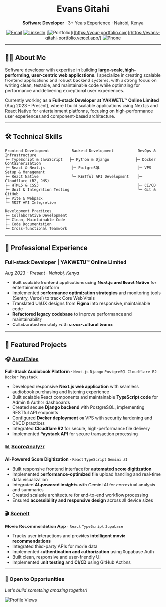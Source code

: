 <div align="center">

# Evans Gitahi

**Software Developer** · 3+ Years Experience · Nairobi, Kenya

[![Email](https://img.shields.io/badge/Email-evanygk%40gmail.com-EA4335?style=flat-square&logo=gmail&logoColor=white)](mailto:evanygk@gmail.com)
[![LinkedIn](https://img.shields.io/badge/LinkedIn-evans--gitahi-0A66C2?style=flat-square&logo=linkedin&logoColor=white)](https://linkedin.com/in/evans-gitahi)
[![Portfolio](https://img.shields.io/badge/Portfolio-Visit-00C7B7?style=flat-square&logo=safari&logoColor=white)]([https://your-portfolio.com](https://evans-gitahi-portfolio.vercel.app/)
[![Phone](https://img.shields.io/badge/Phone-%2B254722739527-25D366?style=flat-square&logo=whatsapp&logoColor=white)](tel:+254722739527)

</div>

---

## 👨‍💻 About Me

Software developer with expertise in building **large-scale, high-performing, user-centric web applications**. I specialize in creating scalable frontend applications and robust backend systems, with a strong focus on writing clean, testable, and maintainable code while optimizing for performance and delivering exceptional user experiences.

Currently working as a **Full-stack Developer at YAKWETU™ Online Limited** (Aug 2023 - Present), where I build scalable applications using Next.js and React Native for entertainment platforms, focusing on high-performance user experiences and component-based architecture.

---

## 🛠️ Technical Skills

```text
Frontend Development          Backend Development           DevOps & Infrastructure
├─ TypeScript & JavaScript   ├─ Python & Django            ├─ Docker Containerization
├─ React & Next.js            ├─ PostgreSQL                 ├─ VPS Setup & Management
├─ React Native               └─ RESTful API Development    ├─ Cloudflare (R2, DNS)
├─ HTML5 & CSS3                                             ├─ CI/CD
├─ Unit & Integration Testing                               └─ Git & GitHub
├─ Vite & Webpack
└─ REST API Integration

Development Practices
├─ Collaborative Development
├─ Clean, Maintainable Code
├─ Code Documentation
└─ Cross-functional Teamwork
```

---

## 💼 Professional Experience

### Full-stack Developer | **YAKWETU™ Online Limited**
*Aug 2023 - Present · Nairobi, Kenya*

- Built scalable frontend applications using **Next.js and React Native** for entertainment platform
- Implemented **performance optimization strategies** and monitoring tools (Sentry, Vercel) to track Core Web Vitals
- Translated UI/UX designs from **Figma** into responsive, maintainable code
- **Refactored legacy codebase** to improve performance and maintainability
- Collaborated remotely with **cross-cultural teams**

---

## 🚀 Featured Projects

### 🎧 [AuralTales](https://github.com/gitahievans/auraltales)
**Full-Stack Audiobook Platform** · `Next.js` `Django` `PostgreSQL` `Cloudflare R2` `Docker` `Paystack`

- Developed responsive **Next.js web application** with seamless audiobook purchasing and listening experience
- Built scalable React components and maintainable **TypeScript code** for Admin & Author dashboards
- Created secure **Django backend** with PostgreSQL, implementing RESTful API endpoints
- Configured **Docker deployment** on VPS with security hardening and CI/CD practices
- Integrated **Cloudflare R2** for secure, high-performance file delivery
- Implemented **Paystack API** for secure transaction processing

### 📊 [ScoreAnalyzr](https://github.com/gitahievans/scoreanalyzr)
**AI-Powered Score Digitization** · `React` `TypeScript` `Gemini AI`

- Built responsive frontend interface for **automated score digitization**
- Implemented **performance-optimized** file upload handling and real-time data visualization
- Integrated **AI-powered insights** with Gemini AI for contextual analysis and summaries
- Created scalable architecture for end-to-end workflow processing
- Ensured **accessibility and responsive design** across all device sizes

### 🎬 [SceneIt](https://github.com/gitahievans/sceneit)
**Movie Recommendation App** · `React` `TypeScript` `Supabase`

- Tracks user interactions and provides **intelligent movie recommendations**
- Integrated third-party APIs for movie data
- Implemented **authentication and authorization** using Supabase Auth
- Built clean, responsive and user-friendly UI
- Implemented **unit testing** and **CI/CD** using GitHub Actions

---

### 💬 Open to Opportunities

*Let's build something amazing together!*

![Profile Views](https://komarev.com/ghpvc/?username=gitahievans&color=blue&style=flat-square)

</div>
